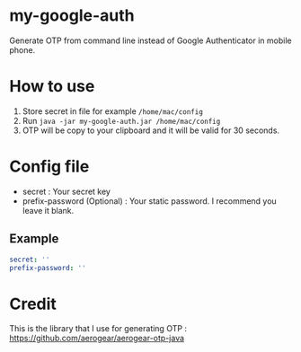 # my-google-auth
Generate OTP from command line instead of Google Authenticator in mobile phone.

# How to use
1. Store secret in file for example `/home/mac/config`
2. Run `java -jar my-google-auth.jar /home/mac/config`
3. OTP will be copy to your clipboard and it will be valid for 30 seconds.

# Config file 

- secret : Your secret key
- prefix-password (Optional) : Your static password. I recommend you leave it blank.

## Example 

```yaml
secret: ''
prefix-password: ''
```

# Credit

This is the library that I use for generating OTP : https://github.com/aerogear/aerogear-otp-java
